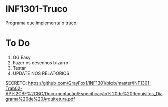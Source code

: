# INF1301-Truco
Programa que implementa o truco.

# To Do
1. GG Easy
2. Fazer os desenhos bizarro
3. Testar
6. UPDATE NOS RELATORIOS

SECRETO:
https://github.com/GrayFox1/INF1301/blob/master/INF1301-Trab02-AP%2CBF%2CBG/Documentação/Especificação%20de%20Requisitos_Diagrama%20de%20Arquitetura.pdf

